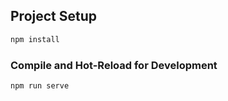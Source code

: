 ## Project Setup

```sh
npm install
```

### Compile and Hot-Reload for Development

```sh
npm run serve
```

